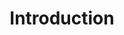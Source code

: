 ---
title: 'Introduction'
description: 'Introduction of default Agents'

category: 'agent'
layout: blank
---